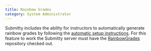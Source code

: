 ```yaml
---
title: Rainbow Grades
category: System Administrator
---
```



Submitty includes the ability for instructors to automatically generate rainbow grades by following the 
[automatic setup instructions](../instructor/rainbow_grades/automatic_setup).  For this feature to work the Submitty 
server must have the [RainbowGrades](https://github.com/Submitty/RainbowGrades) repository checked out.  